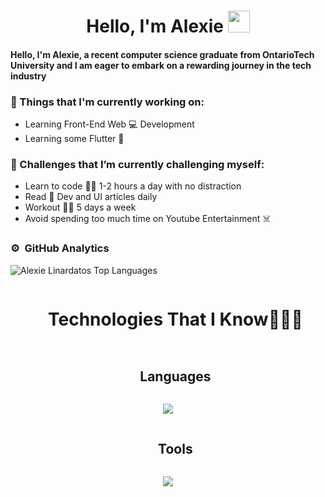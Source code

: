 <h1 align="center"><b> Hello, I'm Alexie </b><img src="https://media.giphy.com/media/hvRJCLFzcasrR4ia7z/giphy.gif" width="35"></h1>
<!--  -->

<h4>Hello, I'm Alexie, a recent computer science graduate from OntarioTech University and I am eager to embark on a rewarding journey in the tech industry </h4>
                                                                                                                                     
### 💼  Things that I'm currently working on: 
* Learning Front-End Web :computer: Development
* Learning some Flutter :calling:

### 🌱 Challenges that I’m currently challenging myself:
* Learn to code :man_technologist: 1-2 hours a day with no distraction 
* Read :newspaper: Dev and UI articles daily 
* Workout :weight_lifting_man: 5 days a week 
* Avoid spending too much time on Youtube Entertainment :skull_and_crossbones:                                                                                                            

### ⚙️ &nbsp;GitHub Analytics
<div style="display: flex; justify-content: space-between; align-items: center;">

   <img src="https://github-readme-stats.vercel.app/api/top-langs/?username=AlexieLinardatos&layout=compact&theme=dark&bg_color=0A0A0A" alt="Alexie Linardatos Top Languages"/>

</div>



<!--h1 without bottom border-->
<div id="user-content-toc">
  <ul align="center">
    <summary><h1 style="display: inline-block">Technologies That I Know👨🏻‍💻</h1></summary>
  </ul>
</div>


<!--h1 without bottom border-->
<div id="user-content-toc">
  <ul align="center">
    <summary><h2 style="display: inline-block">Languages</h2></summary>
  </ul>
</div>
<!--tech stack icons-->
<p align="center">
  <a href="https://skillicons.dev">
    <img src="https://skillicons.dev/icons?i=py,java,html,js,cpp,c,dart, kotlin,mysql,css" />
  </a>
</p>

<!--h1 without bottom border-->
<div id="user-content-toc">
  <ul align="center">
    <summary><h2 style="display: inline-block">Tools</h2></summary>
  </ul>
</div>
<!--tech stack icons-->
<p align="center">
  <a href="https://skillicons.dev">
    <img src="https://skillicons.dev/icons?i=git,vscode,linux,androidstudio,firebase,atom,gradle " />
  </a>
</p>


